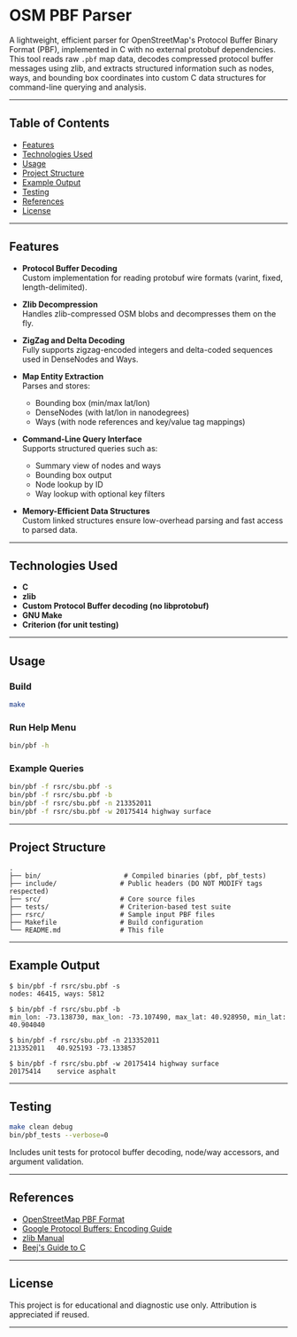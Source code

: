 # OSM PBF Parser

A lightweight, efficient parser for OpenStreetMap's Protocol Buffer Binary Format (PBF), implemented in C with no
external protobuf dependencies. This tool reads raw `.pbf` map data, decodes compressed protocol buffer messages using
zlib, and extracts structured information such as nodes, ways, and bounding box coordinates into custom C data
structures for command-line querying and analysis.

---

## Table of Contents

- [Features](#features)
- [Technologies Used](#technologies-used)
- [Usage](#usage)
- [Project Structure](#project-structure)
- [Example Output](#example-output)
- [Testing](#testing)
- [References](#references)
- [License](#license)

---

## Features

- **Protocol Buffer Decoding**  
  Custom implementation for reading protobuf wire formats (varint, fixed, length-delimited).

- **Zlib Decompression**  
  Handles zlib-compressed OSM blobs and decompresses them on the fly.

- **ZigZag and Delta Decoding**  
  Fully supports zigzag-encoded integers and delta-coded sequences used in DenseNodes and Ways.

- **Map Entity Extraction**  
  Parses and stores:
    - Bounding box (min/max lat/lon)
    - DenseNodes (with lat/lon in nanodegrees)
    - Ways (with node references and key/value tag mappings)

- **Command-Line Query Interface**  
  Supports structured queries such as:
    - Summary view of nodes and ways
    - Bounding box output
    - Node lookup by ID
    - Way lookup with optional key filters

- **Memory-Efficient Data Structures**  
  Custom linked structures ensure low-overhead parsing and fast access to parsed data.

---

## Technologies Used

- **C**
- **zlib**
- **Custom Protocol Buffer decoding (no libprotobuf)**
- **GNU Make**
- **Criterion (for unit testing)**

---

## Usage

### Build

```bash
make
```

### Run Help Menu

```bash
bin/pbf -h
```

### Example Queries

```bash
bin/pbf -f rsrc/sbu.pbf -s
bin/pbf -f rsrc/sbu.pbf -b
bin/pbf -f rsrc/sbu.pbf -n 213352011
bin/pbf -f rsrc/sbu.pbf -w 20175414 highway surface
```

---

## Project Structure

```
.
├── bin/                     # Compiled binaries (pbf, pbf_tests)
├── include/                # Public headers (DO NOT MODIFY tags respected)
├── src/                    # Core source files
├── tests/                  # Criterion-based test suite
├── rsrc/                   # Sample input PBF files
├── Makefile                # Build configuration
└── README.md               # This file
```

---

## Example Output

```
$ bin/pbf -f rsrc/sbu.pbf -s
nodes: 46415, ways: 5812

$ bin/pbf -f rsrc/sbu.pbf -b
min_lon: -73.138730, max_lon: -73.107490, max_lat: 40.928950, min_lat: 40.904040

$ bin/pbf -f rsrc/sbu.pbf -n 213352011
213352011	40.925193 -73.133857

$ bin/pbf -f rsrc/sbu.pbf -w 20175414 highway surface
20175414	service asphalt
```

---

## Testing

```bash
make clean debug
bin/pbf_tests --verbose=0
```

Includes unit tests for protocol buffer decoding, node/way accessors, and argument validation.

---

## References

- [OpenStreetMap PBF Format](https://wiki.openstreetmap.org/wiki/PBF_Format)
- [Google Protocol Buffers: Encoding Guide](https://protobuf.dev/programming-guides/encoding/)
- [zlib Manual](https://www.zlib.net/manual.html)
- [Beej's Guide to C](https://beej.us/guide/bgc/)

---

## License

This project is for educational and diagnostic use only. Attribution is appreciated if reused.

---
